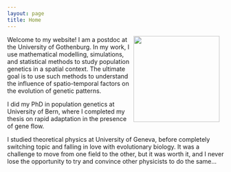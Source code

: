 ```yaml
---
layout: page
title: Home
---
```


<img src="../images/tomasini_professional.jpg" width="200" align="right" style="margin:0px 10px 0px 10px" >
Welcome to my website! I am a postdoc at the University of Gothenburg. In my work, I use mathematical modelling, simulations, and statistical methods to study population genetics in a spatial context. The ultimate goal is to use such methods to understand the influence of spatio-temporal factors on the evolution of genetic patterns.

I did my PhD in population genetics at University of Bern, where I completed my thesis on rapid adaptation in the presence of gene flow.

I studied theoretical physics at University of Geneva, before completely switching topic and falling in love with evolutionary biology. It was a challenge to move from one field to the other, but it was worth it, and I never lose the opportunity to try and convince other physicists to do the same…
